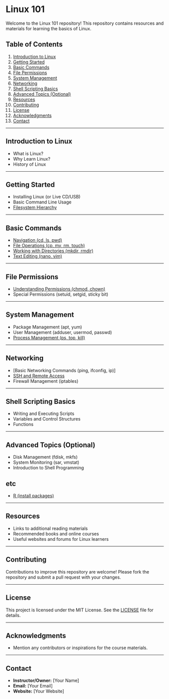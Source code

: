 # Linux 101

Welcome to the Linux 101 repository! This repository contains resources and materials for learning the basics of Linux.

## Table of Contents

1. [Introduction to Linux](#introduction-to-linux)
2. [Getting Started](#getting-started)
3. [Basic Commands](#basic-commands)
4. [File Permissions](#file-permissions)
5. [System Management](#system-management)
6. [Networking](#networking)
7. [Shell Scripting Basics](#shell-scripting-basics)
8. [Advanced Topics (Optional)](#advanced-topics-optional)
9. [Resources](#resources)
10. [Contributing](#contributing)
11. [License](#license)
12. [Acknowledgments](#acknowledgments)
13. [Contact](#contact)

---

## Introduction to Linux

- What is Linux?
- Why Learn Linux?
- History of Linux

---

## Getting Started

- Installing Linux (or Live CD/USB)
- Basic Command Line Usage
- [Filesystem Hierarchy](src/filesystem-hierarchy.md)

---

## Basic Commands

- [Navigation (cd, ls, pwd)](src/navigation.md)
- [File Operations (cp, mv, rm, touch)](src/file-operations.md)
- [Working with Directories (mkdir, rmdir)](src/working-with-directories.md)
- [Text Editing (nano, vim)](src/text-editing.md)

---

## File Permissions

- [Understanding Permissions (chmod, chown)](src/understanding-permissions.md)
- Special Permissions (setuid, setgid, sticky bit)

---

## System Management

- Package Management (apt, yum)
- User Management (adduser, usermod, passwd)
- [Process Management (ps, top, kill)](src/process-management.md)

---

## Networking

- [Basic Networking Commands (ping, ifconfig, ip)]
- [SSH and Remote Access](src/ssh-and-remote-access.md)
- Firewall Management (iptables)

---

## Shell Scripting Basics

- Writing and Executing Scripts
- Variables and Control Structures
- Functions

---

## Advanced Topics (Optional)

- Disk Management (fdisk, mkfs)
- System Monitoring (sar, vmstat)
- Introduction to Shell Programming

## etc

- [R (install packages)](src/R.md)

---

## Resources

- Links to additional reading materials
- Recommended books and online courses
- Useful websites and forums for Linux learners

---

## Contributing

Contributions to improve this repository are welcome! Please fork the repository and submit a pull request with your changes.

---

## License

This project is licensed under the MIT License. See the [LICENSE](./LICENSE) file for details.

---

## Acknowledgments

- Mention any contributors or inspirations for the course materials.

---

## Contact

- **Instructor/Owner:** [Your Name]
- **Email:** [Your Email]
- **Website:** [Your Website]

